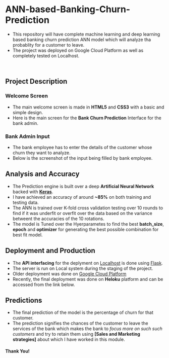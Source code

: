 # ANN-based-Banking-Churn-Prediction
- This repository will have complete machine learning and deep learning based banking churn prediction ANN model which will analyze tha probablity for a customer to leave.
- The project was deployed on Google Cloud Platform as well as completely tested on Localhost.
</br>

## Project Description
### Welcome Screen
- The main welcome screen is made in **HTML5** and **CSS3** with a basic and simple design.
- Here is the main screen for the **Bank Churn Prediction** Interface for the bank admin.</br>


### Bank Admin Input
- The bank employee has to enter the details of the customer whose churn they want to analyze.
- Below is the screenshot of the input being filled by bank employee.</br>


## Analysis and Accuracy
- The Prediction engine is built over a deep **Artificial Neural Network** backed with **[Keras](https://www.tensorflow.org/guide/keras)**.
- I have achieved an accuracy of around **~85%** on both training and testing data.</br>
- The ANN is trained over K-fold cross validation testing over 10 rounds to find if it was underfit or overfit over the data based on the variance betweent the accuracies of the 10 rotations.
- The model is Tuned over the Hyerparametes to find the best **batch_size**, **epoch** and **optimizer** for generating the best possible combination for best fit model.


## Deployment and Production
-  The **API interfacing** for the deplyment on [Localhost](http://localhost:8080/index) is done using [Flask](https://flask.palletsprojects.com/en/1.1.x/).
- The server is run on Local system during the staging of the project.
- Older deployment was done on [Google Cloud Platform](https://cloud.google.com/)
- Recently, the final deployment was done on **Heloku** platform and can be accessed from the link below.


## Predictions
- The final prediction of the model is the percentage of churn for that customer.
-  The prediction signifies the chances of the customer to leave the services of the bank which makes the bank to _focus more on such such customers_ and try to retain them using **[Sales and Marketing strategies]** about which I have worked in this module.</br>


#### Thank You!
